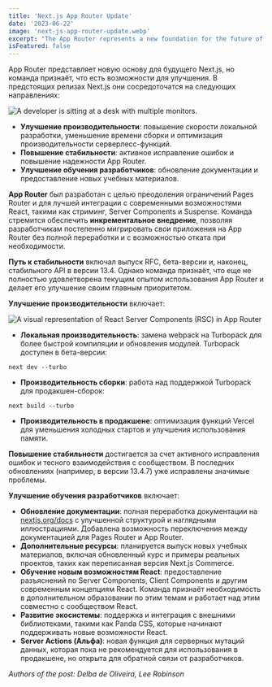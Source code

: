 ```yaml
---
title: 'Next.js App Router Update'
date: '2023-06-22'
image: 'next-js-app-router-update.webp'
excerpt: "The App Router represents a new foundation for the future of Next.js, but we recognize there are opportunities to make the experience better. We'd like to give an update on what our current priorities are."
isFeatured: false
---
```


App Router представляет новую основу для будущего Next.js, но команда признаёт, что есть возможности для улучшения. В предстоящих релизах Next.js они сосредоточатся на следующих направлениях:

![A developer is sitting at a desk with multiple monitors.](developer-is-sitting-at-a-desk.webp)

- **Улучшение производительности**: повышение скорости локальной разработки, уменьшение времени сборки и оптимизация производительности серверлесс-функций.
- **Повышение стабильности**: активное исправление ошибок и повышение надежности App Router.
- **Улучшение обучения разработчиков**: обновление документации и предоставление новых учебных материалов.

**App Router** был разработан с целью преодоления ограничений Pages Router и для лучшей интеграции с современными возможностями React, такими как стриминг, Server Components и Suspense. Команда стремится обеспечить **инкрементальное внедрение**, позволяя разработчикам постепенно мигрировать свои приложения на App Router без полной переработки и с возможностью отката при необходимости.

**Путь к стабильности** включал выпуск RFC, бета-версии и, наконец, стабильного API в версии 13.4. Однако команда признаёт, что еще не полностью удовлетворена текущим опытом использования App Router и делает его улучшение своим главным приоритетом.

**Улучшение производительности** включает:

![A visual representation of React Server Components (RSC) in App Router](visual-representation.webp)


- **Локальная производительность**: замена webpack на Turbopack для более быстрой компиляции и обновления модулей. Turbopack доступен в бета-версии:

```
next dev --turbo
```

- **Производительность сборки**: работа над поддержкой Turbopack для продакшен-сборок:

```
next build --turbo
```

- **Производительность в продакшене**: оптимизация функций Vercel для уменьшения холодных стартов и улучшения использования памяти.

**Повышение стабильности** достигается за счет активного исправления ошибок и тесного взаимодействия с сообществом. В последних обновлениях (например, в версии 13.4.7) уже исправлены значимые проблемы.

**Улучшение обучения разработчиков** включает:

- **Обновление документации**: полная переработка документации на [nextjs.org/docs](https://nextjs.org/docs) с улучшенной структурой и наглядными иллюстрациями. Добавлена возможность переключения между документацией для Pages Router и App Router.
- **Дополнительные ресурсы**: планируется выпуск новых учебных материалов, включая обновленный курс и примеры реальных проектов, таких как переписанная версия Next.js Commerce.
- **Обучение новым возможностям React**: предоставление разъяснений по Server Components, Client Components и другим современным концепциям React. Команда признаёт необходимость в дополнительном образовании по этим темам и работает над этим совместно с сообществом React.
- **Развитие экосистемы**: поддержка и интеграция с внешними библиотеками, такими как Panda CSS, которые начинают поддерживать новые возможности React.
- **Server Actions (Альфа)**: новая функция для серверных мутаций данных, которая пока не рекомендуется для использования в продакшене, но открыта для обратной связи от разработчиков.

_Authors of the post: Delba de Oliveira, Lee Robinson_
